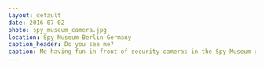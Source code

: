```yaml
---
layout: default
date: 2016-07-02
photo: spy_museum_camera.jpg
location: Spy Museum Berlin Germany
caption_header: Do you see me?
caption: Me having fun in front of security cameras in the Spy Museum of Berlin.
---
```

